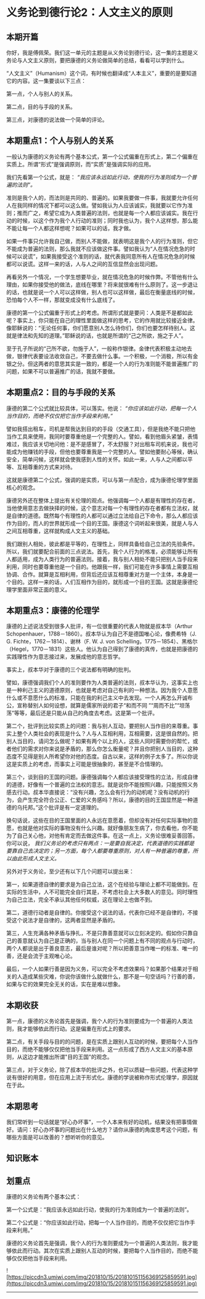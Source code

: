 # 义务论到德行论2：人文主义的原则

## 本期开篇

你好，我是傅佩荣。我们这一单元的主题是从义务论到德行论，这一集的主题是义务论与人文主义原则，要把康德的义务论做简单的总结，看看可以学到什么。

“人文主义”（Humanism）这个词，有时候也翻译成“人本主义”，重要的是要知道它的内容。这一集要谈以下三点：

第一点，个人与别人的关系。

第二点，目的与手段的关系。

第三点，对康德的说法做一个简单的评论。

## 本期重点1：个人与别人的关系

一般认为康德的义务论有两个基本公式，第一个公式偏重在形式上，第二个偏重在实质上。所谓“形式”是强调原则，而“实质”是强调实际的应用。

我们先看第一个公式，就是： *“我应该永远如此行动，使我的行为准则成为一个普遍的法则”。*

准则是我个人的，而法则是共同的、普遍的。如果我要做一件事，我就要允许任何人在我同样的情况下都可以这么做。譬如我认为人应该诚实，我就要以它作为准则；推而广之，希望它成为人类普遍的法则，也就是每一个人都应该诚实。我在行动的时候，以这个作为我个人行动的准则；同时我也认为，我个人这样想，那么能不能让每一个人都这样想呢？如果可以的话，我才做。

如果一件事只允许我自己做，而别人不能做，就表明这是我个人的行为准则，但它不能成为普遍的法则，那么我就不应该做这件事。譬如我认为“人在情况危急的时候可以说谎”，如果我接受这个准则的话，就代表我同意所有人在情况危急的时候都可以说谎。这样一来的话，人与人之间的互信显然会出现问题。

再看另外一个情况，一个学生想要毕业，就在情况危急的时候作弊。不管他有什么理由，如果你接受他的做法，底线在哪里？将来就很难有什么原则了。这一步退让的话，也就是说一个人可以这样做，别人也可以这样做，最后在衡量底线的时候，恐怕每个人不一样，那就变成没有什么底线了。

康德的第一个公式偏重于形式上的考虑。所谓形式就是要问：人类是不是都如此呢？事实上，你只能在自己的理性里面做这样的思考，它的作用就比较接近金律。像耶稣说的：“无论任何事，你们愿意别人怎么待你们，你们也要怎样待别人。这就是律法和先知的道理。”耶稣说的话，也就是所谓的“己之所欲，施之于人”。

至于孔子所说的“己所不欲，勿施于人”，一般称作银律。金律代表积极主动地去做，银律代表要设法收敛自己，不要去做什么事。一个积极，一个消极，所以有金银之分。但这两者的意思其实是一致的，都是一个人的行为准则能不能普遍推广的问题，如果不可以普遍推广的话，我就不要做。

## 本期重点2：目的与手段的关系

康德的第二个公式就比较具体，可以落实。他说： *“你应该如此行动，把每一个人当作目的，而绝不仅仅把它当作手段来利用。”*

譬如我搭出租车，司机是帮我达到目的的手段（交通工具），但是我绝不能只把他当作工具来使用，我同时要尊重他是一个完整的人。譬如，看到他眉头紧皱，表情难过，我应该关切地问他：是不是感冒了，不太舒服？对出租车司机来说，我也可能成为他赚钱的手段，但他也要尊重我是一个完整的人。譬如他要耐心等候，确认安全，简单问候，这样就会使我感到人性的关怀。如此一来，人与人之间都以平等、互相尊重的方式来对待。

这就是康德第二个公式，强调的是实质，可以与第一点配合，成为康德伦理学里面核心的观念。

康德另外还在整体上提出有关伦理的观点。他强调每一个人都是有理性的存在者，当他使用意志去做抉择的时候，这个意志对每一个有理性的存在者都有立法权，就是自律的道德。既然每个有理性的人都可以通过立法给自己下命令，那么人都应该作为目的，而人的世界就形成一个目的王国。康德这个词听起来很美，就是人与人之间互相尊重，这样就构成人文主义的基础。

我们跟别人相处，彼此都是平等的，在理性上，同样具备给自己立法的先验条件。所以，我们就要配合前面的三点说法。首先，我个人行为的格准，必须能够让所有人都适用，成为人类行为的普遍法则。接着，我与别人相处不能只把别人当手段来利用，同时也要尊重他是一个目的。他跟我一样，我们可能在许多事情上需要互相协调、合作。就算是互相利用，但背后还应该互相尊重对方是一个主体，本身是一个目的。这样一来的话，人们互相作为目的，就形成一个目的王国。这就是康德伦理学里面非常正面的意义。

## 本期重点3：康德的伦理学

康德的上述说法受到很多人批评，有一位很重要的代表人物就是叔本华（Arthur Schopenhauer，1788－1860）。叔本华认为自己不是德国唯心论，像费希特（J. G. Fichte，1762－1814）、谢林（F. W. J. von Schelling，1775－1854）、黑格尔（Hegel，1770－1831）这些人。他认为自己得到了康德的真传，也就是把康德的实践理性作为意志接过来，发展成他的意志哲学。

事实上，叔本华对于康德的三个说法都有明确的批判。

譬如，康德强调我们个人的准则要作为人类普遍的法则，叔本华认为，这事实上也是一种利己主义的道德原则，也就是考虑对自己有利的一种想法。因为我个人意愿什么或不意愿什么的标准，只能在我的利己主义中去发现。一个人再怎么开诚布公，宣称替别人如何设想，就算是儒家所说的君子“和而不同 ”“周而不比”“坦荡荡”等等，最后还是只能从自己的角度去考虑。这是第一个批评。

第二个，批评到比较实质上的问题：我与别人互动，要把别人当作目的来尊重。事实上整个人类社会的表现是什么？人与人互相利用，互相需要，这是很自然的。把别人当目的，请问怎么做呢？如果有两个以上的人，这些人同时需要你的帮忙，或者他们的需求对你来说是矛盾的，那么你怎么衡量呢？并且你把别人当目的，这种态度不见得是别人所希望你对他的态度。自古以来，这样的例子太多了。所以你说这是实质上的考虑，而事实上可能是很抽象的，甚至是不合情理的。

第三个，谈到目的王国的问题。康德强调每个人都应该接受理性的立法，形成自律的道德，好像有一个普遍的立法权的意志。就是说你不能按照兴趣，只能按照义务感去行动。叔本华直接说：“没有兴趣，怎么会有行为的动机呢？没有动机的行为，会产生完全符合公正、仁爱的义务感吗？所以，康德的目的王国显然是一种道德的乌托邦。”这个批评是有一定道理的。

换句话说，这些在目的王国里面的人永远在意愿着，但却没有对任何实际事物的意愿，也就是他对实际的事物没有什么兴趣。就好像朋友生病了，你去看他，你不能为了自己关心他，对他有肯定而去做这件事。在这一点上，义务论很难妥善回答。你可以说， *我们义务论的考虑只有两点：一是要自我决定，代表道德的实践都是要靠自己去决定的；另一方面，每个人都要尊重原则，对人有一种普遍的尊重，所以由此形成人文主义。*

另外对于义务论，至少还有以下几个问题可以提出来：

第一，如果道德自律的要求是为自己立法，这个在经验与理论上都不可能做到。在实际的生活中，人不可能完全自行其是，不考虑社会上大多数人的意见。同时理性为自己立法，完全不承认其他任何权威，这在理论上也做不到。

第二，道德行动者是自律的。你接受这个说法的话，代表你已经不是自律的，不接受这个说法才是自律的，这两者显然是矛盾的。

第三，人生充满各种矛盾与挣扎，不是只靠善意就可以立刻决定的。假如你只靠自己的善意就认为自己是正确的，当与别人在同一个问题上有不同的观点与行动时，两个人都说是出于善良意志，最后是谁对呢？所以把善意当作唯一的标准、唯一的善，还是会流于主观唯心论。

最后，一个人如果行善是因为义务，可以完全不考虑效果吗？如果那个结果对于相关的人造成某些灾难，你说你该做什么就做什么，那不是一句空话吗？行善的善，如果与它的效果完全无关的话，实在是难以想象。

## 本期收获

第一点，康德的义务论首先是强调，我个人的行为准则要成为一个普遍的人类法则，我才能够依此而行动。这是偏重在形式上的要求。

第二点，有关手段与目的的问题，是在实质上跟别人互动的时候，要把每个人当作目的，而绝不能够仅仅把他当手段来利用。这一点形成了西方人文主义的基本原则，从这边才能推出所谓"目的王国"的观念。

第三点，对于义务论，除了叔本华的批评之外，也可以质疑一些问题，代表这种学说有很好的用意，但在应用上流于形式化。康德的学说被称作形式伦理学，原因就在于此。

## 本期思考

我们常听到一句话就是“好心办坏事”，一个人本来有好的动机，结果没有把事情做好。请问：好心办坏事的问题出在什么地方？请你从康德的角度思考这个问题，有哪些方面是可以改善的？想听听你的意见。

## 知识账本

## 划重点

康德的义务论有两个基本公式：

第一个公式是：“我应该永远如此行动，使我的行为准则成为一个普遍的法则”。

第二个公式是：“你应该如此行动，把每一个人当作目的，而绝不仅仅把它当作手段来利用。”

康德的义务论首先是强调，我个人的行为准则要成为一个普遍的人类法则，我才能够依此而行动。其次在实质上跟别人互动的时候，要把每个人当作目的，而绝不能够仅仅把他当手段来利用。

![https://piccdn3.umiwi.com/img/201810/15/201810151156369125859591.jpg](https://piccdn3.umiwi.com/img/201810/15/201810151156369125859591.jpg)

---
